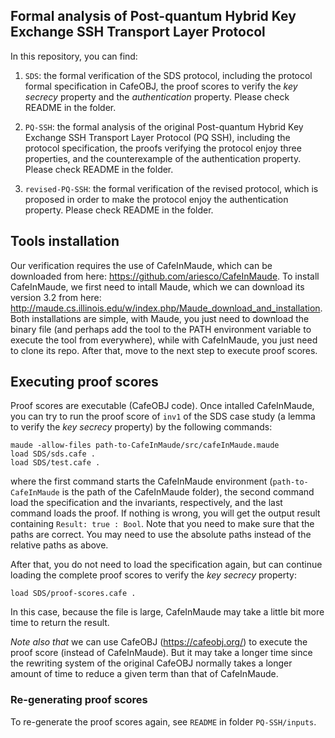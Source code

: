 ## Formal analysis of Post-quantum Hybrid Key Exchange SSH Transport Layer Protocol

In this repository, you can find:

1. `SDS`: the formal verification of the SDS protocol, including the protocol formal specification in CafeOBJ, the proof scores to verify the *key secrecy* property and the *authentication* property. Please check README in the folder.

2. `PQ-SSH`: the formal analysis of the original Post-quantum Hybrid Key Exchange SSH Transport Layer Protocol (PQ SSH), including the protocol specification, the proofs verifying the protocol enjoy three properties, and the counterexample of the authentication property. Please check README in the folder.

3. `revised-PQ-SSH`: the formal verification of the revised protocol, which is proposed in order to make the protocol enjoy the authentication property. Please check README in the folder.


## Tools installation
Our verification requires the use of CafeInMaude, which can be downloaded from here: https://github.com/ariesco/CafeInMaude.
To install CafeInMaude, we first need to intall Maude, which we can download its version 3.2 from here: http://maude.cs.illinois.edu/w/index.php/Maude_download_and_installation.
Both installations are simple, with Maude, you just need to download the binary file (and perhaps add the tool to the PATH environment variable to execute the tool from everywhere), while with CafeInMaude, you just need to clone its repo.
After that, move to the next step to execute proof scores.

## Executing proof scores
Proof scores are executable (CafeOBJ code).
Once intalled CafeInMaude, you can try to run the proof score of `inv1` of the SDS case study (a lemma to verify the *key secrecy* property) by the following commands:

```
maude -allow-files path-to-CafeInMaude/src/cafeInMaude.maude
load SDS/sds.cafe .
load SDS/test.cafe .
```

where the first command starts the CafeInMaude environment (`path-to-CafeInMaude` is the path of the CafeInMaude folder),
the second command load the specification and the invariants, respectively,
and the last command loads the proof.
If nothing is wrong, you will get the output result containing `Result: true : Bool`. 
Note that you need to make sure that the paths are correct. You may need to use the absolute paths instead of the relative paths as above.

After that, you do not need to load the specification again, but can continue loading the complete proof scores to verify the *key secrecy* property:

```
load SDS/proof-scores.cafe .
```

In this case, because the file is large, 
CafeInMaude may take a little bit more time to return the result.

*Note also that* we can use CafeOBJ (https://cafeobj.org/) to execute the proof score (instead of CafeInMaude). But it may take a longer time since the rewriting system of the original CafeOBJ normally takes a longer amount of time to reduce a given term than that of CafeInMaude.

### Re-generating proof scores
To re-generate the proof scores again, see `README` in folder `PQ-SSH/inputs`.